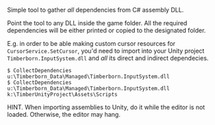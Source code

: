 Simple tool to gather _all_ dependencies from C# assembly DLL.

Point the tool to any DLL inside the game folder. All the required dependencies will be either
printed or copied to the designated folder.

E.g. in order to be able making custom cursor resources for `CursorService.SetCursor`, you'd need
to import into your Unity project `Timberborn.InputSystem.dll` and _all_ its direct and indirect
dependecies.

```
$ CollectDependencies u:\Timberborn_Data\Managed\Timberborn.InputSystem.dll
$ CollectDependencies u:\Timberborn_Data\Managed\Timberborn.InputSystem.dll k:\TimberUnityProject\Assets\Scripts
```

HINT. When importing assemblies to Unity, do it while the editor is not loaded. Otherwise, the editor may hang.
